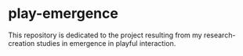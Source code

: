 # play-emergence
This repository is dedicated to the project resulting from my research-creation studies in emergence in playful interaction. 
